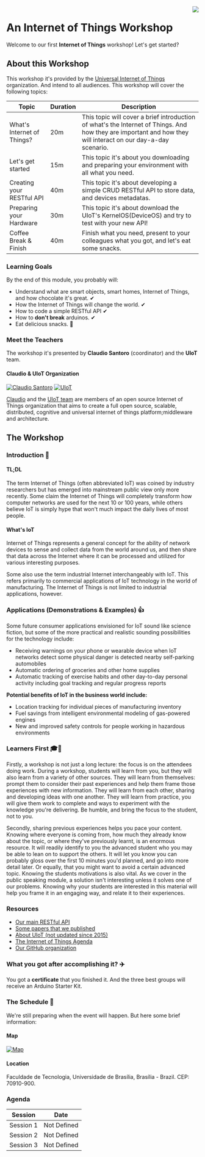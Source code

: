 <img src="http://imgur.com/iQU8c9L.png" align="right"/>

# An Internet of Things Workshop
Welcome to our first **Internet of Things** workshop! Let's get started?

## About this Workshop

This workshop it's provided by the [Universal Internet of Things](https://github.com/uiot) organization. And intend to all audiences.
This workshop will cover the following topics:

Topic   | Duration | Description |
--------|----------|-------------|
What's Internet of Things?  | 20m | This topic will cover a brief introduction of what's the Internet of Things. And how they are important and how they will interact on our day-a-day scenario. |
Let's get started | 15m | This topic it's about you downloading and preparing your environment with all what you need. |
Creating your RESTful API | 40m | This topic it's about developing a simple CRUD RESTful API to store data, and devices metadatas. |
Preparing your Hardware | 30m | This topic it's about download the UIoT's KernelOS(DeviceOS) and try to test with your new API! |
Coffee Break & Finish | 40m | Finish what you need, present to your colleagues what you got, and let's eat some snacks. |

### Learning Goals

By the end of this module, you probably will:

* Understand what are smart objects, smart homes, Internet of Things, and how chocolate it's great. &#10004;
* How the Internet of Things will change the world. &#10004;
* How to code a simple RESTful API &#10004;
* How to **don't break** arduinos. &#10004;
* Eat delicious snacks. :hamburger:

### Meet the Teachers

The workshop it's presented by **Claudio Santoro** (coordinator) and the **UIoT** team.

#### Claudio & UIoT Organization

[![Claudio Santoro](https://avatars1.githubusercontent.com/u/12037269?v=4&s=150)](https://github.com/sant0ro) [![UIoT](https://avatars2.githubusercontent.com/u/12036880?v=4&s=150)](https://github.com/uiot)

[Claudio](http://santoro.pw) and the [UIoT team](https://uiot.org) are members of an open source Internet of Things organization that aims to create
a full open source, scalable, distributed, cognitive and universal internet of things platform;middleware and architecture. 

## The Workshop

### Introduction 👋

#### TL;DL

The term Internet of Things (often abbreviated IoT) was coined by industry researchers but has emerged into mainstream public view only more recently. 
Some claim the Internet of Things will completely transform how computer networks are used for the next 10 or 100 years, 
while others believe IoT is simply hype that won't much impact the daily lives of most people.

#### What's IoT

Internet of Things represents a general concept for the ability of network devices to sense and collect data from the world around us, and then share that data across the Internet where it can be processed and utilized for various interesting purposes.

Some also use the term industrial Internet interchangeably with IoT. 
This refers primarily to commercial applications of IoT technology in the world of manufacturing.
The Internet of Things is not limited to industrial applications, however.

### Applications (Demonstrations & Examples)  👍

Some future consumer applications envisioned for IoT sound like science fiction, but some of the more practical and realistic sounding possibilities for the technology include:

* Receiving warnings on your phone or wearable device when IoT networks detect some physical danger is detected nearby
self-parking automobiles
* Automatic ordering of groceries and other home supplies
* Automatic tracking of exercise habits and other day-to-day personal activity including goal tracking and regular progress reports

**Potential benefits of IoT in the business world include:**

* Location tracking for individual pieces of manufacturing inventory
* Fuel savings from intelligent environmental modeling of gas-powered engines
* New and improved safety controls for people working in hazardous environments

### Learners First 🎓🥇

Firstly, a workshop is not just a long lecture: the focus is on the attendees doing work. 
During a workshop, students will learn from you, but they will also learn from a variety of other sources. 
They will learn from themselves: prompt them to consider their past experiences and help them frame those experiences with 
new information. They will learn from each other, sharing and developing ideas with one another. 
They will learn from practice, you will give them work to complete and ways to experiment with the knowledge you're delivering. 
Be humble, and bring the focus to the student, not to you.

Secondly, sharing previous experiences helps you pace your content. 
Knowing where everyone is coming from, how much they already know about the topic, or where they've previously learnt, 
is an enormous resource. It will readily identify to you the advanced student who you may be able to lean on to support the others. 
It will let you know you can probably gloss over the first 10 minutes you'd planned, and go into more detail later.
Or equally, that you might want to avoid a certain advanced topic. Knowing the students motivations is also vital. 
As we cover in the public speaking module, a solution isn't interesting unless it solves one of our problems. 
Knowing why your students are interested in this material will help you frame it in an engaging way, and relate it to their experiences.

### Resources

* [Our main RESTful API](https://github.com/uiot/raise)
* [Some papers that we published](https://github.com/uiot/academics/tree/master/papers)
* [About UIoT (not updated since 2015)](https://github.com/uiot/academics/blob/master/presentations/1-Presentation_Overview.pdf)
* [The Internet of Things Agenda](http://internetofthingsagenda.techtarget.com/definition/Internet-of-Things-IoT)
* [Our GitHub organization](https://github.com/uiot)

### What you got after accomplishing it? :airplane:

You got a **certificate** that you finished it. And the three best groups will receive an Arduino Starter Kit.

### The Schedule :calendar:

We're still preparing when the event will happen. But here some brief information:

#### Map

[![Map](https://image.prntscr.com/image/1wpdJD6XTX6YJmV17tgGSQ.png)](https://www.google.com.br/maps/place/Faculdade+de+Tecnologia/@-15.7637565,-47.8741988,17z/data=!3m1!4b1!4m5!3m4!1s0x935a3bb9198826b9:0x9f89ebd519d93f5!8m2!3d-15.7637565!4d-47.8720101?hl=pt-BR)

#### Location

Faculdade de Tecnologia, Universidade de Brasília, Brasília - Brazil. CEP: 70910-900.

### Agenda

Session | Date |
--------|------|
Session 1 | Not Defined |
Session 2 | Not Defined |
Session 3 | Not Defined |
